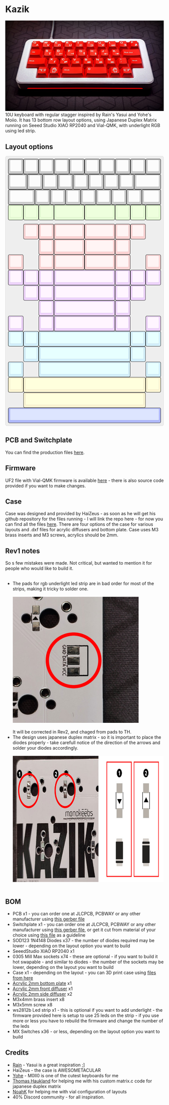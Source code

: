 # Kazik
![Kazik 2u splispace M0II0](/images/Kazik_M0II0.jpg)
10U keyboard with regular stagger inspired by Rain's Yasui and Yohe's Moiio. It has 13 bottom row layout options, using Japanese Duplex Matrix running on Seeed Studio XIAO RP2040 and Vial-QMK, with underlight RGB using led strip.
## Layout options
<p align=center>
  <img src="https://raw.githubusercontent.com/monokuroumu/Kazik/main/images/Kazik_layout_options.png" alt="Kazik layout options"/>
</p>
<H2>PCB and Switchplate</H2>
You can find the production files <a href="https://github.com/monokuroumu/Kazik/tree/main/production">here</a>.
<H2>Firmware</H2>
UF2 file with Vial-QMK firmware is available <a href="https://github.com/monokuroumu/Kazik/blob/main/firmware/monokeebs_kazik_vial.uf2">here</a> - there is also source code provided if you want to make changes.
<H2>Case</H2>
Case was designed and provided by HaiZeus - as soon as he will get his github repository for the files running - I will link the repo here - for now you can find all the files <a href="https://github.com/monokuroumu/Kazik/tree/main/case">here</a>. There are four options of the case for various layouts and .dxf files for acrylic diffusers and bottom plate. Case uses M3 brass inserts and M3 screws, acrylics should be 2mm.
<H2>Rev1 notes</H2>
So s few mistakes were made. Not critical, but wanted to mention it for people who would like to build it. </br></br>
<ul>
  <li>The pads for rgb underlight led strip are in bad order for most of the strips, making it tricky to solder one.</br></br>
  <img src="https://raw.githubusercontent.com/monokuroumu/Kazik/main/images/rgb-strip.jpg" alt="Rgb underlight pads" width="400px" height="400px"/></br></br>
  It will be corrected in Rev2, and chaged from pads to TH.</li>
  <li>The design uses japanese duplex matrix - so it is important to place the diodes properly - take carefull notice of the direction of the arrows and solder your diodes accordingly.</br></br>
  <img src="https://raw.githubusercontent.com/monokuroumu/Kazik/main/images/diodes-direction.jpg" alt="Diodes direction" width="800px" height="400px"/></br></br>
</ul>
<H2>BOM</H2>
<ul>
  <li>PCB x1 - you can order one at JLCPCB, PCBWAY or any other manufacturer using <a href="https://github.com/monokuroumu/Kazik/blob/main/production/Gerber_PCB_Kazik_smooth_rev1.zip">this gerber file</a></li>
  <li>Switchplate x1 - you can order one at JLCPCB, PCBWAY or any other manufacturer using <a href="https://github.com/monokuroumu/Kazik/blob/main/production/Gerber_PCB_Kazik_SwitchPlate.zip">this gerber file</a>, or get it cut from material of your choice using <a href="https://github.com/monokuroumu/Kazik/blob/main/production/Kazik_HaiZeus_Yasui_Switch_plate.dxf">this file</a> as a guideline</li>
  <li>SOD123 1N4148 Diodes x37 - the number of diodes required may be lower - depending on the layout option you want to build </li>
  <li>SeeedStudio XIAO RP2040 x1</li>
  <li>0305 Mill Max sockets x74 - these are optional - if you want to build it hot swapable - and similar to diodes - the number of the sockets may be lower, depending on the layout you want to build</li>
  <li>Case x1 - depending on the layout - you can 3D print case using <a href="https://github.com/monokuroumu/Kazik/tree/main/case">files from here</a> </li>
  <li><a href="https://github.com/monokuroumu/Kazik/blob/main/case/HaiZeus_Yasui_Acrylic_Bottom_Plate.dxf">Acrylic 2mm bottom plate</a> x1 </li>
  <li><a href="https://github.com/monokuroumu/Kazik/blob/main/case/HaiZeus_Yasui_Acrylic_Front_Diffuser.dxf">Acrylic 2mm front diffuser</a> x1</li>
  <li><a href="https://github.com/monokuroumu/Kazik/blob/main/case/HaiZeus_Yasui_Acrylic_Side_Diffuser.dxf">Acrylic 2mm side diffuser</a> x2</li>
  <li>M3x4mm brass insert x8</li>
  <li>M3x5mm screw x8</li>
  <li>ws2812b Led strip x1 - this is optional if you want to add underlight - the firmware provided here is setup to use 25 leds on the strip - if you use more or less you have to rebuild the firmware and change the number of the leds</li>
  <li>MX Switches x36 - or less, depending on the layout option you want to build</li>
</ul>
<H2>Credits</H2>
<ul>
  <li><a href="https://github.com/rainkeebs">Rain</a> - Yasui is a great inspiration ;]</li>
  <li>HaiZeus - the case is AWESOMETACULAR</li>
  <li><a href="https://booth.pm/ja/items/2874236">Yohe</a> - M0II0 is one of the cutest keyboards for me</li>
  <li><a href="https://github.com/tompi/cheapino">Thomas Haukland</a> for helping me with his custom matrix.c code for japanese duplex matrix</li>
  <li><a href="https://kiserdesigns.bigcartel.com/">NoahK</a> for helping me with vial configuration of layouts</li>
  <li>40% Discord community - for all inspiration.</li>
</ul>
